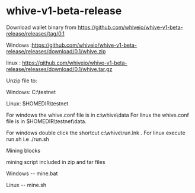 # whive-v1-beta-release

Download wallet binary from https://github.com/whiveio/whive-v1-beta-release/releases/tag/0.1

Windows :https://github.com/whiveio/whive-v1-beta-release/releases/download/0.1/whive.zip

linux : https://github.com/whiveio/whive-v1-beta-release/releases/download/0.1/whive.tar.gz

Unzip file to:

Windows: C:\testnet

Linux: $HOMEDIR\testnet

For windows the whive.conf file is in c:\whive\data 
For linux the whive.conf file is in $HOMEDIR\testnet\data.

For windows double click the shortcut c:\whive\run.lnk . For linux execute run.sh i.e ./run.sh

Mining blocks

mining script included in zip and tar files

Windows -- mine.bat

Linux -- mine.sh
